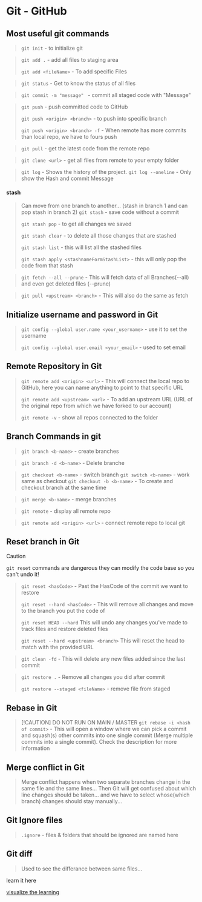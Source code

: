 # Git - GitHub

## Most useful git commands
> `git init` - to initialize git

> `git add .` - add all files to staging area
>
> `git add <fileName>` - To add specific Files

> `git status` - Get to know the status of all files

> `git commit -m "message" ` - commit all staged code with "Message"

> `git push` - push committed code to GitHub
>
> `git push <origin> <branch>` - to push into specific branch
>
> `git push <origin> <branch> -f` - When remote has more commits than local repo, we have to fours push

> `git pull` - get the latest code from the remote repo

> `git clone <url>` - get all files from remote to your empty folder <url of repo>

> `git log` - Shows the history of the project.
> `git log --oneline` - Only show the Hash and commit Message

#### stash 
> Can move from one branch to another... (stash in branch 1 and can pop stash in branch 2)
> `git stash` - save code without a commit
>
> `git stash pop` - to get all changes we saved
>
> `git stash clear` - to delete all those changes that are stashed
>
> `git stash list` - this will list all the stashed files
>
> `git stash apply <stashnameFormStashList>` - this will only pop the code from that stash


> `git fetch --all --prune` - This will fetch data of all Branches(--all) and even get deleted files (--prune)

> `git pull <upstream> <branch>` - This will also do the same as fetch

## Initialize username and password in Git
> `git config --global user.name <your_username>` - use it to set the username
>
> `git config --global user.email <your_email>` - used to set email

## Remote Repository in Git
> `git remote add <origin> <url>` - This will connect the local repo to GitHub, here you can name anything <anythingYouWant> to point to that specific URL
>
> `git remote add <upstream> <url>` - To add an upstream URL (URL of the original repo from which we have forked to our account)
>
> `git remote -v` - show all repos connected to the folder

## Branch Commands in git
> `git branch <b-name>` - create branches

> `git branch -d <b-name>` - Delete branche

> `git checkout <b-name>` - switch branch
> `git switch <b-name>` - work same as checkout
> `git checkout -b <b-name>` - To create and checkout branch at the same time

> `git merge <b-name>` - merge branches

> `git remote` - display all remote repo

> `git remote add <origin> <url>` - connect remote repo to local git

## Reset branch in Git
> [!CAUTION]
> `git reset` commands are dangerous they can modify the code base so you can't undo it!

> `git reset <hasCode>` - Past the HasCode of the commit we want to restore
>
> `git reset --hard <hasCode>` - This will remove all changes and move to the branch you put the code of
>
> `git reset HEAD --hard` This will undo any changes you've made to track files and restore deleted files
>
> `git reset --hard <upstream> <branch>` This will reset the head to match with the provided URL

> `git clean -fd` - This will delete any new files added since the last commit

> `git restore .` - Remove all changes you did after commit
>
> `git restore --staged <fileName>` - remove file from staged

## Rebase in Git
> [!CAUTION] DO NOT RUN ON MAIN / MASTER 
> `git rebase -i <hash of commit>` - This will open a window where we can pick a commit and squash(s) other commits into one single commit (Merge multiple commits into a single commit). Check the description for more information
>   

## Merge conflict in Git
> Merge conflict happens when two separate branches change in the same file and the same lines... Then Git will get confused about which line changes should be taken... and we have to select whose(which branch) changes should stay manually...

## Git Ignore files
> `.ignore` - files & folders that should be ignored are named here


## Git diff
> Used to see the differance between same files... 



learn it here 

[visualize the learning](https://learngitbranching.js.org/)